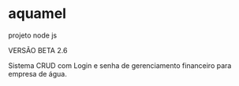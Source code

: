 # aquamel
projeto node js

VERSÃO BETA 2.6

Sistema CRUD com Login e senha de gerenciamento financeiro para empresa de água.


